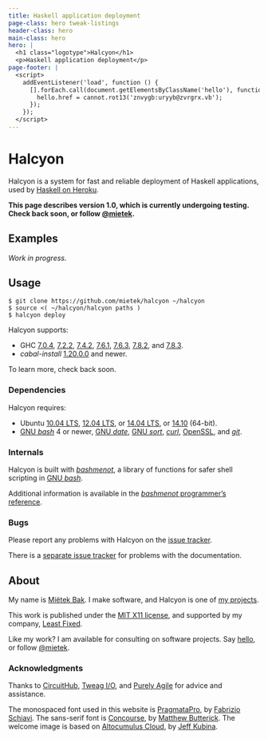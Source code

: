 ```yaml
---
title: Haskell application deployment
page-class: hero tweak-listings
header-class: hero
main-class: hero
hero: |
  <h1 class="logotype">Halcyon</h1>
  <p>Haskell application deployment</p>
page-footer: |
  <script>
    addEventListener('load', function () {
      [].forEach.call(document.getElementsByClassName('hello'), function (hello) {
        hello.href = cannot.rot13('znvygb:uryyb@zvrgrx.vb');
      });
    });
  </script>
---
```



Halcyon
=======

Halcyon is a system for fast and reliable deployment of Haskell applications, used by [Haskell on Heroku](https://haskellonheroku.com/).

**This page describes version 1.0, which is currently undergoing testing.  Check back soon, or follow <a href="https://twitter.com/mietek">@mietek</a>.**


Examples
--------

_Work in progress._


Usage
-----

```
$ git clone https://github.com/mietek/halcyon ~/halcyon
$ source <( ~/halcyon/halcyon paths )
$ halcyon deploy
```

Halcyon supports:

- GHC [7.0.4](https://haskell.org/ghc/download_ghc_7_0_4), [7.2.2](https://haskell.org/ghc/download_ghc_7_2_2), [7.4.2](https://haskell.org/ghc/download_ghc_7_4_2), [7.6.1](https://haskell.org/ghc/download_ghc_7_6_1), [7.6.3](https://haskell.org/ghc/download_ghc_7_6_3), [7.8.2](https://haskell.org/ghc/download_ghc_7_8_2), and [7.8.3](https://haskell.org/ghc/download_ghc_7_8_3).
- _cabal-install_ [1.20.0.0](https://haskell.org/cabal/download.html) and newer.

To learn more, check back soon.


### Dependencies

Halcyon requires:

- Ubuntu [10.04 LTS](https://releases.ubuntu.com/10.04/), [12.04 LTS](http://releases.ubuntu.com/12.04/), or [14.04 LTS](http://releases.ubuntu.com/14.04/), or [14.10](http://releases.ubuntu.com/14.10/) (64-bit).
- [GNU _bash_](https://gnu.org/software/bash/) 4 or newer, [GNU _date_](https://gnu.org/software/coreutils/manual/html_node/date-invocation.html), [GNU _sort_](https://gnu.org/software/coreutils/manual/html_node/sort-invocation.html), [_curl_](http://curl.haxx.se/), [OpenSSL](https://openssl.org/), and [_git_](http://git-scm.com/).


### Internals

Halcyon is built with [_bashmenot_](https://bashmenot.mietek.io/), a library of functions for safer shell scripting in [GNU _bash_](https://gnu.org/software/bash/).

Additional information is available in the [_bashmenot_ programmer’s reference](https://bashmenot.mietek.io/reference/).


### Bugs

Please report any problems with Halcyon on the [issue tracker](https://github.com/mietek/halcyon/issues/).

There is a [separate issue tracker](https://github.com/mietek/halcyon-website/issues/) for problems with the documentation.


About
-----

<span id="mietek"><a class="hello" href=""></a></span>

My name is [Miëtek Bak](https://mietek.io/).  I make software, and Halcyon is one of [my projects](https://mietek.io/projects/).

This work is published under the [MIT X11 license](license/), and supported by my company, [Least Fixed](https://leastfixed.com/).

Like my work?  I am available for consulting on software projects.  Say <a class="hello" href="">hello</a>, or follow <a href="https://twitter.com/mietek">@mietek</a>.


### Acknowledgments

Thanks to [CircuitHub](https://circuithub.com/), [Tweag I/O](http://tweag.io/), and [Purely Agile](http://purelyagile.com/) for advice and assistance.

The monospaced font used in this website is [PragmataPro](http://fsd.it/fonts/pragmatapro.htm), by [Fabrizio Schiavi](http://fsd.it/).  The sans-serif font is [Concourse](http://practicaltypography.com/concourse.html), by [Matthew Butterick](http://practicaltypography.com/).  The welcome image is based on [Altocumulus Cloud](https://flickr.com/photos/kubina/146306532/), by [Jeff Kubina](https://flickr.com/photos/kubina/).
